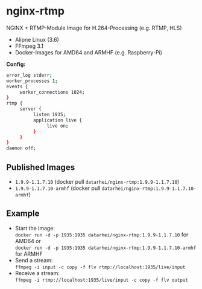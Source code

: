 # nginx-rtmp

NGINX + RTMP-Module Image for H.264-Processing (e.g. RTMP, HLS)

* Alipne Linux (3.6)
* FFmpeg 3.1
* Docker-Images for AMD64 and ARMHF (e.g. Raspberry-Pi)

**Config:**
```sh
error_log stderr;
worker_processes 1;
events {
     worker_connections 1024;
}
rtmp {
     server {
          listen 1935;
          application live {
               live on;
          }
     }
}
daemon off;
```

## Published Images

* `1.9.9-1.1.7.10` (docker pull `datarhei/nginx-rtmp:1.9.9-1.1.7.10`)
* `1.9.9-1.1.7.10-armhf` (docker pull `datarhei/nginx-rtmp:1.9.9-1.1.7.10-armhf`)

## Example

* Start the image:  
  `docker run -d -p 1935:1935 datarhei/nginx-rtmp:1.9.9-1.1.7.10` for AMD64 or   
  `docker run -d -p 1935:1935 datarhei/nginx-rtmp:1.9.9-1.1.7.10-armhf` for ARMHF
* Send a stream:  
  `ffmpeg -i input -c copy -f flv rtmp://localhost:1935/live/input`
* Receive a stream:  
  `ffmpeg -i rtmp://localhost:1935/live/input -c copy -f flv output`


